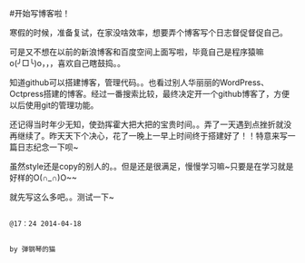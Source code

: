 ﻿#开始写博客啦！


寒假的时候，准备复试，在家没啥效率，想要弄个博客写个日志督促督促自己。

可是又不想在以前的新浪博客和百度空间上面写啦，毕竟自己是程序猿嘛o(╯□╰)o，，，喜欢自己瞎鼓捣。。

知道github可以搭建博客，管理代码。。也看过别人华丽丽的WordPress、Octpress搭建的博客。经过一番搜索比较，最终决定开一个github博客了，方便以后使用git的管理功能。

还记得当时年少无知，使劲挥霍大把大把的宝贵时间。。弄了一天遇到点挫折就没再继续了。昨天天下个决心，花了一晚上一早上时间终于搭建好了！！特意来写一篇日志纪念一下呗~

虽然style还是copy的别人的。。但是还是很满足，慢慢学习嘛~只要是在学习就是好样的O(∩_∩)O~~

就先写这么多吧。。测试一下~
                                                                                                         
																							@17：24 2014-04-18
																										 
																							by 弹钢琴的猫
